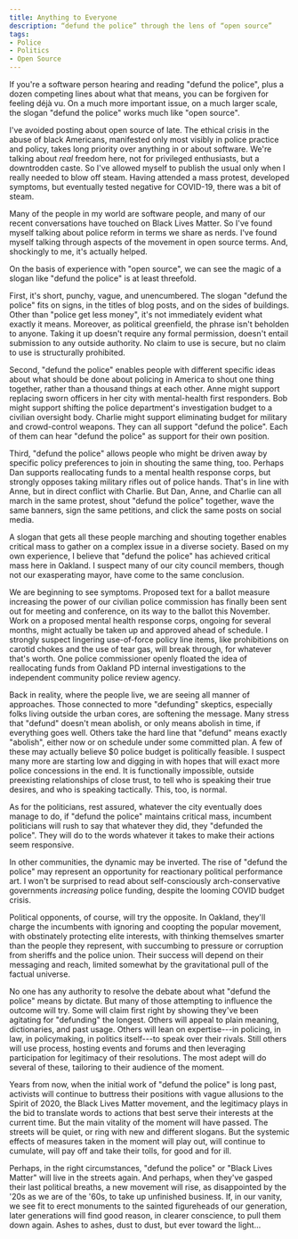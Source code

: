 ```yaml
---
title: Anything to Everyone
description: “defund the police” through the lens of “open source”
tags:
- Police
- Politics
- Open Source
---
```


If you're a software person hearing and reading "defund the police", plus a dozen competing lines about what that means, you can be forgiven for feeling déjà vu.  On a much more important issue, on a much larger scale, the slogan "defund the police" works much like "open source".

I've avoided posting about open source of late.  The ethical crisis in the abuse of black Americans, manifested only most visibly in police practice and policy, takes long priority over anything in or about software.  We're talking about _real_ freedom here, not for privileged enthusiasts, but a downtrodden caste.  So I've allowed myself to publish the usual only when I really needed to blow off steam.  Having attended a mass protest, developed symptoms, but eventually tested negative for COVID-19, there was a bit of steam.

Many of the people in my world are software people, and many of our recent conversations have touched on Black Lives Matter.  So I've found myself talking about police reform in terms we share as nerds.  I've found myself talking through aspects of the movement in open source terms.  And, shockingly to me, it's actually helped.

On the basis of experience with "open source", we can see the magic of a slogan like "defund the police" is at least threefold.

First, it's short, punchy, vague, and unencumbered.  The slogan "defund the police" fits on signs, in the titles of blog posts, and on the sides of buildings.  Other than "police get less money", it's not immediately evident what exactly it means.  Moreover, as political greenfield, the phrase isn't beholden to anyone.  Taking it up doesn't require any formal permission, doesn't entail submission to any outside authority.  No claim to use is secure, but no claim to use is structurally prohibited.

Second, "defund the police" enables people with different specific ideas about what should be done about policing in America to shout one thing together, rather than a thousand things at each other.  Anne might support replacing sworn officers in her city with mental-health first responders.  Bob might support shifting the police department's investigation budget to a civilian oversight body.  Charlie might support eliminating budget for military and crowd-control weapons.  They can all support "defund the police".  Each of them can hear "defund the police" as support for their own position.

Third, "defund the police" allows people who might be driven away by specific policy preferences to join in shouting the same thing, too.  Perhaps Dan supports reallocating funds to a mental health response corps, but strongly opposes taking military rifles out of police hands.  That's in line with Anne, but in direct conflict with Charlie.  But Dan, Anne, and Charlie can all march in the same protest, shout "defund the police" together, wave the same banners, sign the same petitions, and click the same posts on social media.

A slogan that gets all these people marching and shouting together enables critical mass to gather on a complex issue in a diverse society.  Based on my own experience, I believe that "defund the police" has achieved critical mass here in Oakland.  I suspect many of our city council members, though not our exasperating mayor, have come to the same conclusion.

We are beginning to see symptoms.  Proposed text for a ballot measure increasing the power of our civilian police commission has finally been sent out for meeting and conference, on its way to the ballot this November.  Work on a proposed mental health response corps, ongoing for several months, might actually be taken up and approved ahead of schedule.  I strongly suspect lingering use-of-force policy line items, like prohibitions on carotid chokes and the use of tear gas, will break through, for whatever that's worth.  One police commissioner openly floated the idea of reallocating funds from Oakland PD internal investigations to the independent community police review agency.

Back in reality, where the people live, we are seeing all manner of approaches.  Those connected to more "defunding" skeptics, especially folks living outside the urban cores, are softening the message.  Many stress that "defund" doesn't mean abolish, or only means abolish in time, if everything goes well.  Others take the hard line that "defund" means exactly "abolish", either now or on schedule under some committed plan.  A few of these may actually believe $0 police budget is politically feasible.  I suspect many more are starting low and digging in with hopes that will exact more police concessions in the end.  It is functionally impossible, outside preexisting relationships of close trust, to tell who is speaking their true desires, and who is speaking tactically.  This, too, is normal.

As for the politicians, rest assured, whatever the city eventually does manage to do, if "defund the police" maintains critical mass, incumbent politicians will rush to say that whatever they did, they "defunded the police".  They will do to the words whatever it takes to make their actions seem responsive.

In other communities, the dynamic may be inverted.  The rise of "defund the police" may represent an opportunity for reactionary political performance art.  I won't be surprised to read about self-consciously arch-conservative governments _increasing_ police funding, despite the looming COVID budget crisis.

Political opponents, of course, will try the opposite.  In Oakland, they'll charge the incumbents with ignoring and coopting the popular movement, with obstinately protecting elite interests, with thinking themselves smarter than the people they represent, with succumbing to pressure or corruption from sheriffs and the police union.  Their success will depend on their messaging and reach, limited somewhat by the gravitational pull of the factual universe.

No one has any authority to resolve the debate about what "defund the police" means by dictate.  But many of those attempting to influence the outcome will try.  Some will claim first right by showing they've been agitating for "defunding" the longest.  Others will appeal to plain meaning, dictionaries, and past usage.  Others will lean on expertise---in policing, in law, in policymaking, in politics itself---to speak over their rivals.  Still others will use process, hosting events and forums and then leveraging participation for legitimacy of their resolutions.  The most adept will do several of these, tailoring to their audience of the moment.

Years from now, when the initial work of "defund the police" is long past, activists will continue to buttress their positions with vague allusions to the Spirit of 2020, the Black Lives Matter movement, and the legitimacy plays in the bid to translate words to actions that best serve their interests at the current time.  But the main vitality of the moment will have passed.  The streets will be quiet, or ring with new and different slogans.  But the systemic effects of measures taken in the moment will play out, will continue to cumulate, will pay off and take their tolls, for good and for ill.

Perhaps, in the right circumstances, "defund the police" or "Black Lives Matter" will live in the streets again.  And perhaps, when they've gasped their last political breaths, a new movement will rise, as disappointed by the '20s as we are of the '60s, to take up unfinished business.  If, in our vanity, we see fit to erect monuments to the sainted figureheads of our generation, later generations will find good reason, in clearer conscience, to pull them down again.  Ashes to ashes, dust to dust, but ever toward the light...
